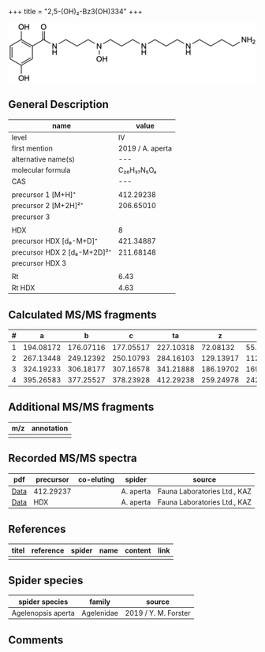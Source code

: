 +++
title = "2,5-(OH)₂-Bz3(OH)334"
+++

![](/img/2-5-OH2-Bz3(OH)334.png)

## General Description

| name                        | value            |
|-----------------------------|------------------|
| level                       | IV               |
| first mention               | 2019 / A. aperta |
| alternative name(s)         | ---              |
| molecular formula           | C₂₀H₃₇N₅O₄       |
| CAS                         | ---              |
|                             |                  |
| precursor 1 [M+H]⁺          | 412.29238        |
| precursor 2 [M+2H]²⁺        | 206.65010        |
| precursor 3                 |                  |
|                             |                  |
| HDX                         | 8                |
| precursor HDX   [d₈-M+D]⁺   | 421.34887        |
| precursor HDX 2 [d₈-M+2D]²⁺ | 211.68148        |
| precursor HDX 3             |                  |
|                             |                  |
| Rt                          | 6.43             |
| Rt HDX                      | 4.63             |

## Calculated MS/MS fragments

| # | a         | b         | c         | ta        | z         | y         | tz        |
|---|-----------|-----------|-----------|-----------|-----------|-----------|-----------|
| 1 | 194.08172 | 176.07116 | 177.05517 | 227.10318 | 72.08132  | 55.05477  | 89.10787  |
| 2 | 267.13448 | 249.12392 | 250.10793 | 284.16103 | 129.13917 | 112.11262 | 146.16572 |
| 3 | 324.19233 | 306.18177 | 307.16578 | 341.21888 | 186.19702 | 169.17047 | 219.21848 |
| 4 | 395.26583 | 377.25527 | 378.23928 | 412.29238 | 259.24978 | 242.22323 | 276.27633 |

## Additional MS/MS fragments

| m/z       | annotation |
|-----------|------------|
|           |            |

## Recorded MS/MS spectra

| pdf                                                                        | precursor | co-eluting | spider    | source                       |
|----------------------------------------------------------------------------|-----------|------------|-----------|------------------------------|
| [Data](/pdf/A-aperta/412_2-5-OH2-Bz3(OH)334_2-5-OH2-Bz3(OH)343_Aa.pdf)     | 412.29237 |            | A. aperta | Fauna Laboratories Ltd., KAZ |
| [Data](/pdf/A-aperta/412_2-5-OH2-Bz3(OH)334_2-5-OH2-Bz3(OH)343_Aa_HDX.pdf) | HDX       |            | A. aperta | Fauna Laboratories Ltd., KAZ |

## References

| titel     | reference   | spider    | name   | content  | link |
|-----------|-------------|-----------|--------|----------|-----|
|           |             |           |        |          |     |

## Spider species

| spider species     | family     | source               |
|--------------------|------------|----------------------|
| Agelenopsis aperta | Agelenidae | 2019 / Y. M. Forster |

## Comments